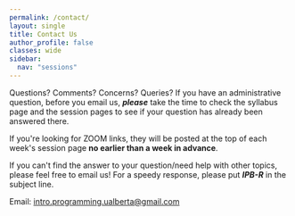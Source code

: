 ```yaml
---
permalink: /contact/
layout: single
title: Contact Us
author_profile: false
classes: wide
sidebar:
  nav: "sessions"
---
```


Questions? Comments? Concerns? Queries? If you have an administrative question, before you email us, ***please*** take the time to check the syllabus page and the session pages to see if your question has already been answered there.

If you're looking for ZOOM links, they will be posted at the top of each week's session page **no earlier than a week in advance**.

If you can't find the answer to your question/need help with other topics, please feel free to email us! For a speedy response, please put ***IPB-R*** in the subject line.

Email: [intro.programming.ualberta@gmail.com](intro.programming.ualberta@gmail.com)
